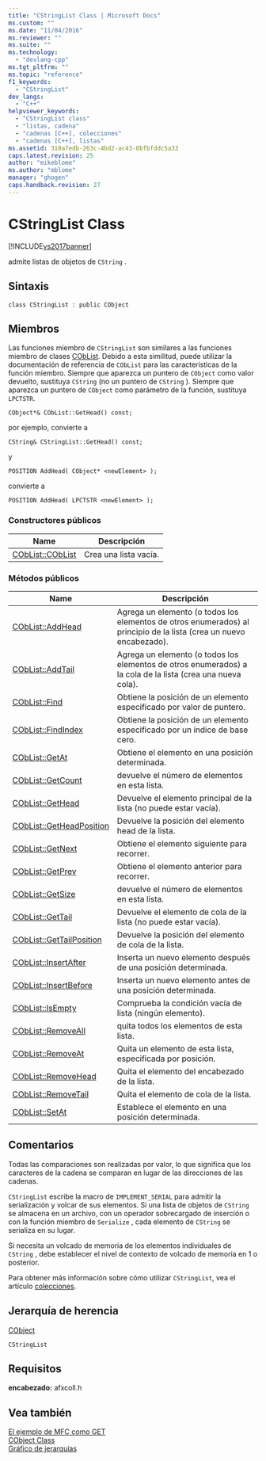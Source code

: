 ```yaml
---
title: "CStringList Class | Microsoft Docs"
ms.custom: ""
ms.date: "11/04/2016"
ms.reviewer: ""
ms.suite: ""
ms.technology: 
  - "devlang-cpp"
ms.tgt_pltfrm: ""
ms.topic: "reference"
f1_keywords: 
  - "CStringList"
dev_langs: 
  - "C++"
helpviewer_keywords: 
  - "CStringList class"
  - "listas, cadena"
  - "cadenas [C++], colecciones"
  - "cadenas [C++], listas"
ms.assetid: 310a7edb-263c-4bd2-ac43-0bfbfddc5a33
caps.latest.revision: 25
author: "mikeblome"
ms.author: "mblome"
manager: "ghogen"
caps.handback.revision: 27
---
```

# CStringList Class
[!INCLUDE[vs2017banner](../../assembler/inline/includes/vs2017banner.md)]

admite listas de objetos de `CString` .  
  
## Sintaxis  
  
```  
class CStringList : public CObject  
```  
  
## Miembros  
 Las funciones miembro de `CStringList` son similares a las funciones miembro de clases [CObList](../../mfc/reference/coblist-class.md).  Debido a esta similitud, puede utilizar la documentación de referencia de `CObList` para las características de la función miembro.  Siempre que aparezca un puntero de `CObject` como valor devuelto, sustituya `CString` \(no un puntero de `CString` \).  Siempre que aparezca un puntero de `CObject` como parámetro de la función, sustituya `LPCTSTR`.  
  
 `CObject*& CObList::GetHead() const;`  
  
 por ejemplo, convierte a  
  
 `CString& CStringList::GetHead() const;`  
  
 y  
  
 `POSITION AddHead( CObject* <newElement> );`  
  
 convierte a  
  
 `POSITION AddHead( LPCTSTR <newElement> );`  
  
### Constructores públicos  
  
|Name|Descripción|  
|----------|-----------------|  
|[CObList::CObList](../Topic/CObList::CObList.md)|Crea una lista vacía.|  
  
### Métodos públicos  
  
|Name|Descripción|  
|----------|-----------------|  
|[CObList::AddHead](../Topic/CObList::AddHead.md)|Agrega un elemento \(o todos los elementos de otros enumerados\) al principio de la lista \(crea un nuevo encabezado\).|  
|[CObList::AddTail](../Topic/CObList::AddTail.md)|Agrega un elemento \(o todos los elementos de otros enumerados\) a la cola de la lista \(crea una nueva cola\).|  
|[CObList::Find](../Topic/CObList::Find.md)|Obtiene la posición de un elemento especificado por valor de puntero.|  
|[CObList::FindIndex](../Topic/CObList::FindIndex.md)|Obtiene la posición de un elemento especificado por un índice de base cero.|  
|[CObList::GetAt](../Topic/CObList::GetAt.md)|Obtiene el elemento en una posición determinada.|  
|[CObList::GetCount](../Topic/CObList::GetCount.md)|devuelve el número de elementos en esta lista.|  
|[CObList::GetHead](../Topic/CObList::GetHead.md)|Devuelve el elemento principal de la lista \(no puede estar vacía\).|  
|[CObList::GetHeadPosition](../Topic/CObList::GetHeadPosition.md)|Devuelve la posición del elemento head de la lista.|  
|[CObList::GetNext](../Topic/CObList::GetNext.md)|Obtiene el elemento siguiente para recorrer.|  
|[CObList::GetPrev](../Topic/CObList::GetPrev.md)|Obtiene el elemento anterior para recorrer.|  
|[CObList::GetSize](../Topic/CObList::GetSize.md)|devuelve el número de elementos en esta lista.|  
|[CObList::GetTail](../Topic/CObList::GetTail.md)|Devuelve el elemento de cola de la lista \(no puede estar vacía\).|  
|[CObList::GetTailPosition](../Topic/CObList::GetTailPosition.md)|Devuelve la posición del elemento de cola de la lista.|  
|[CObList::InsertAfter](../Topic/CObList::InsertAfter.md)|Inserta un nuevo elemento después de una posición determinada.|  
|[CObList::InsertBefore](../Topic/CObList::InsertBefore.md)|Inserta un nuevo elemento antes de una posición determinada.|  
|[CObList::IsEmpty](../Topic/CObList::IsEmpty.md)|Comprueba la condición vacía de lista \(ningún elemento\).|  
|[CObList::RemoveAll](../Topic/CObList::RemoveAll.md)|quita todos los elementos de esta lista.|  
|[CObList::RemoveAt](../Topic/CObList::RemoveAt.md)|Quita un elemento de esta lista, especificada por posición.|  
|[CObList::RemoveHead](../Topic/CObList::RemoveHead.md)|Quita el elemento del encabezado de la lista.|  
|[CObList::RemoveTail](../Topic/CObList::RemoveTail.md)|Quita el elemento de cola de la lista.|  
|[CObList::SetAt](../Topic/CObList::SetAt.md)|Establece el elemento en una posición determinada.|  
  
## Comentarios  
 Todas las comparaciones son realizadas por valor, lo que significa que los caracteres de la cadena se comparan en lugar de las direcciones de las cadenas.  
  
 `CStringList` escribe la macro de `IMPLEMENT_SERIAL` para admitir la serialización y volcar de sus elementos.  Si una lista de objetos de `CString` se almacena en un archivo, con un operador sobrecargado de inserción o con la función miembro de `Serialize` , cada elemento de `CString` se serializa en su lugar.  
  
 Si necesita un volcado de memoria de los elementos individuales de `CString` , debe establecer el nivel de contexto de volcado de memoria en 1 o posterior.  
  
 Para obtener más información sobre cómo utilizar `CStringList`, vea el artículo [colecciones](../../mfc/collections.md).  
  
## Jerarquía de herencia  
 [CObject](../../mfc/reference/cobject-class.md)  
  
 `CStringList`  
  
## Requisitos  
 **encabezado:** afxcoll.h  
  
## Vea también  
 [El ejemplo de MFC como GET](../../top/visual-cpp-samples.md)   
 [CObject Class](../../mfc/reference/cobject-class.md)   
 [Gráfico de jerarquías](../../mfc/hierarchy-chart.md)